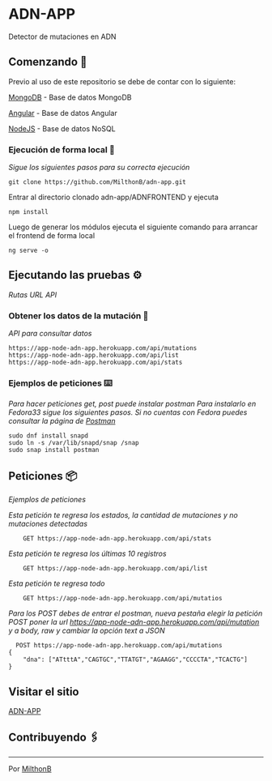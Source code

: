 # ADN-APP

Detector de mutaciones en ADN 

## Comenzando 🚀

Previo al uso de este repositorio se debe de contar con lo siguiente:

[MongoDB] - Base de datos MongoDB

[Angular] - Base de datos Angular

[NodeJS] - Base de datos NoSQL


### Ejecución de forma local 🔧

_Sigue los siguientes pasos para su correcta ejecución_


```
git clone https://github.com/MilthonB/adn-app.git
```

Entrar al directorio clonado adn-app/ADNFRONTEND y ejecuta

```
npm install
```

Luego de generar los módulos ejecuta el siguiente comando para arrancar el frontend de forma local
```
ng serve -o
```
## Ejecutando las pruebas ⚙️

_Rutas URL API_

### Obtener los datos de la mutación 🔩

_API para consultar datos_

```
https://app-node-adn-app.herokuapp.com/api/mutations
https://app-node-adn-app.herokuapp.com/api/list
https://app-node-adn-app.herokuapp.com/api/stats
```

### Ejemplos de peticiones ⌨️

_Para hacer peticiones get, post puede instalar postman_
_Para instalarlo en Fedora33 sigue los siguientes pasos. Si no cuentas con Fedora puedes consultar la página de [Postman](https://www.postman.com/)_

```
sudo dnf install snapd
sudo ln -s /var/lib/snapd/snap /snap
sudo snap install postman
```

## Peticiones  📦

_Ejemplos de peticiones_


_Esta petición te regresa los estados, la cantidad de mutaciones y no mutaciones detectadas_

```
    GET https://app-node-adn-app.herokuapp.com/api/stats
```

_Esta petición te regresa los últimas 10 registros_

```
    GET https://app-node-adn-app.herokuapp.com/api/list 
```

_Esta petición te regresa todo_

```
    GET https://app-node-adn-app.herokuapp.com/api/mutatios 
```


_Para los POST debes de entrar el postman, nueva pestaña elegir la petición POST poner la url https://app-node-adn-app.herokuapp.com/api/mutation y a body, raw y cambiar la opción text a JSON_
```
  POST https://app-node-adn-app.herokuapp.com/api/mutations
{
    "dna": ["ATtttA","CAGTGC","TTATGT","AGAAGG","CCCCTA","TCACTG"]
} 
```
## Visitar el sitio 

[ADN-APP](https://app-node-adn-app.herokuapp.com/)
## Contribuyendo 🖇️


---
Por [MilthonB](https://github.com/MilthonB)

[MongoDB]: <http://mongodb.com>
[Angular]: <https://angular.io/>
[NodeJS]: <https://nodejs.org/es/>
